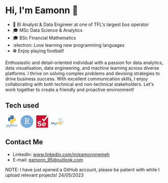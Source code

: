 # Hi, I'm Eamonn 👋

 - 🚌 BI Analyst & Data Engineer at one of TFL's largest bus operator
 - 🎓 MSc Data Science & Analytics
 - 🎓 BSc Financial Mathematics
 - :electron: Love learning new programming languages
 - ⚽ Enjoy playing football!
  
Enthusiastic and detail-oriented individual with a passion for data analytics, data visualisation, data engineering, and machine learning across diverse platforms. I thrive on solving complex problems and devising strategies to drive business success. With excellent communication skills, I enjoy collaborating with both technical and non-technical stakeholders. Let's work together to create a friendly and proactive environment!

## Tech used

<div>
  <img src="https://github.com/devicons/devicon/blob/master/icons/python/python-original-wordmark.svg" title="Python" alt="Py" width="40" height="40"/>&nbsp;
  <img src="https://github.com/devicons/devicon/blob/master/icons/rstudio/rstudio-original.svg" title="R" alt="R" width="40" height="40"/>&nbsp;
  <img src = "https://github.com/devicons/devicon/blob/master/icons/selenium/selenium-original.svg" title = "Selenium" width="40" height="40"/>&nbsp;
  <img src = "https://github.com/devicons/devicon/blob/master/icons/mysql/mysql-original-wordmark.svg" title = "MySQL" width="40" height="40"/>&nbsp;
<div>

 ## Contact Me
 - LinkedIn: www.linkedin.com/in/eamonnnemeh
 - E-mail: eamonn_95@outlook.com
 
NOTE: I have just opened a GitHub account, please be patient with while I upload relevant projects! 24/05/2023
